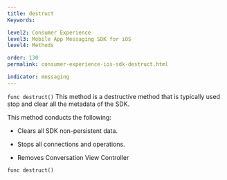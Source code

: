 ```yaml
---
title: destruct
Keywords:

level2: Consumer Experience
level3: Mobile App Messaging SDK for iOS
level4: Methods

order: 130
permalink: consumer-experience-ios-sdk-destruct.html

indicator: messaging
---
```


`func destruct()`
This method is a destructive method that is typically used stop and clear all the metadata of the SDK.

This method conducts the following:

* Clears all SDK non-persistent data.

* Stops all connections and operations.

* Removes Conversation View Controller

`func destruct()`
